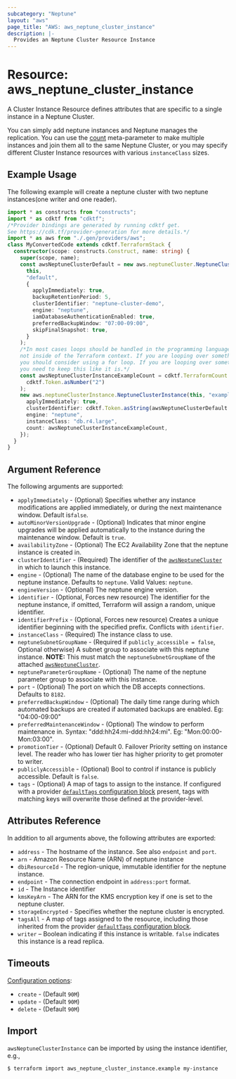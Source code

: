 ```yaml
---
subcategory: "Neptune"
layout: "aws"
page_title: "AWS: aws_neptune_cluster_instance"
description: |-
  Provides an Neptune Cluster Resource Instance
---
```


# Resource: aws_neptune_cluster_instance

A Cluster Instance Resource defines attributes that are specific to a single instance in a Neptune Cluster.

You can simply add neptune instances and Neptune manages the replication. You can use the [count][1]
meta-parameter to make multiple instances and join them all to the same Neptune Cluster, or you may specify different Cluster Instance resources with various `instanceClass` sizes.

## Example Usage

The following example will create a neptune cluster with two neptune instances(one writer and one reader).

```typescript
import * as constructs from "constructs";
import * as cdktf from "cdktf";
/*Provider bindings are generated by running cdktf get.
See https://cdk.tf/provider-generation for more details.*/
import * as aws from "./.gen/providers/aws";
class MyConvertedCode extends cdktf.TerraformStack {
  constructor(scope: constructs.Construct, name: string) {
    super(scope, name);
    const awsNeptuneClusterDefault = new aws.neptuneCluster.NeptuneCluster(
      this,
      "default",
      {
        applyImmediately: true,
        backupRetentionPeriod: 5,
        clusterIdentifier: "neptune-cluster-demo",
        engine: "neptune",
        iamDatabaseAuthenticationEnabled: true,
        preferredBackupWindow: "07:00-09:00",
        skipFinalSnapshot: true,
      }
    );
    /*In most cases loops should be handled in the programming language context and 
    not inside of the Terraform context. If you are looping over something external, e.g. a variable or a file input
    you should consider using a for loop. If you are looping over something only known to Terraform, e.g. a result of a data source
    you need to keep this like it is.*/
    const awsNeptuneClusterInstanceExampleCount = cdktf.TerraformCount.of(
      cdktf.Token.asNumber("2")
    );
    new aws.neptuneClusterInstance.NeptuneClusterInstance(this, "example", {
      applyImmediately: true,
      clusterIdentifier: cdktf.Token.asString(awsNeptuneClusterDefault.id),
      engine: "neptune",
      instanceClass: "db.r4.large",
      count: awsNeptuneClusterInstanceExampleCount,
    });
  }
}

```

## Argument Reference

The following arguments are supported:

* `applyImmediately` - (Optional) Specifies whether any instance modifications
  are applied immediately, or during the next maintenance window. Default is`false`.
* `autoMinorVersionUpgrade` - (Optional) Indicates that minor engine upgrades will be applied automatically to the instance during the maintenance window. Default is `true`.
* `availabilityZone` - (Optional) The EC2 Availability Zone that the neptune instance is created in.
* `clusterIdentifier` - (Required) The identifier of the [`awsNeptuneCluster`](/docs/providers/aws/r/neptune_cluster.html) in which to launch this instance.
* `engine` - (Optional) The name of the database engine to be used for the neptune instance. Defaults to `neptune`. Valid Values: `neptune`.
* `engineVersion` - (Optional) The neptune engine version.
* `identifier` - (Optional, Forces new resource) The identifier for the neptune instance, if omitted, Terraform will assign a random, unique identifier.
* `identifierPrefix` - (Optional, Forces new resource) Creates a unique identifier beginning with the specified prefix. Conflicts with `identifier`.
* `instanceClass` - (Required) The instance class to use.
* `neptuneSubnetGroupName` - (Required if `publicly_accessible = false`, Optional otherwise) A subnet group to associate with this neptune instance. **NOTE:** This must match the `neptuneSubnetGroupName` of the attached [`awsNeptuneCluster`](/docs/providers/aws/r/neptune_cluster.html).
* `neptuneParameterGroupName` - (Optional) The name of the neptune parameter group to associate with this instance.
* `port` - (Optional) The port on which the DB accepts connections. Defaults to `8182`.
* `preferredBackupWindow` - (Optional) The daily time range during which automated backups are created if automated backups are enabled. Eg: "04:00-09:00"
* `preferredMaintenanceWindow` - (Optional) The window to perform maintenance in.
  Syntax: "ddd:hh24:mi-ddd:hh24:mi". Eg: "Mon:00:00-Mon:03:00".
* `promotionTier` - (Optional) Default 0. Failover Priority setting on instance level. The reader who has lower tier has higher priority to get promoter to writer.
* `publiclyAccessible` - (Optional) Bool to control if instance is publicly accessible. Default is `false`.
* `tags` - (Optional) A map of tags to assign to the instance. If configured with a provider [`defaultTags` configuration block](https://registry.terraform.io/providers/hashicorp/aws/latest/docs#default_tags-configuration-block) present, tags with matching keys will overwrite those defined at the provider-level.

## Attributes Reference

In addition to all arguments above, the following attributes are exported:

* `address` - The hostname of the instance. See also `endpoint` and `port`.
* `arn` - Amazon Resource Name (ARN) of neptune instance
* `dbiResourceId` - The region-unique, immutable identifier for the neptune instance.
* `endpoint` - The connection endpoint in `address:port` format.
* `id` - The Instance identifier
* `kmsKeyArn` - The ARN for the KMS encryption key if one is set to the neptune cluster.
* `storageEncrypted` - Specifies whether the neptune cluster is encrypted.
* `tagsAll` - A map of tags assigned to the resource, including those inherited from the provider [`defaultTags` configuration block](https://registry.terraform.io/providers/hashicorp/aws/latest/docs#default_tags-configuration-block).
* `writer` – Boolean indicating if this instance is writable. `false` indicates this instance is a read replica.

[1]: https://www.terraform.io/docs/configuration/meta-arguments/count.html

## Timeouts

[Configuration options](https://developer.hashicorp.com/terraform/language/resources/syntax#operation-timeouts):

- `create` - (Default `90M`)
- `update` - (Default `90M`)
- `delete` - (Default `90M`)

## Import

`awsNeptuneClusterInstance` can be imported by using the instance identifier, e.g.,

```
$ terraform import aws_neptune_cluster_instance.example my-instance
```

<!-- cache-key: cdktf-0.17.0-pre.15 input-c69a702f96a5383ecf3c773784d61bfdb3819daef22fac8c865549a1e8d368d8 -->